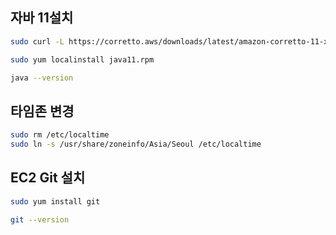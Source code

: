 
## 자바 11설치

```bash
sudo curl -L https://corretto.aws/downloads/latest/amazon-corretto-11-x64-linux-jdk.rpm -o java11.rpm

sudo yum localinstall java11.rpm

java --version
```


## 타임존 변경
```bash
sudo rm /etc/localtime
sudo ln -s /usr/share/zoneinfo/Asia/Seoul /etc/localtime
```


## EC2 Git 설치
```bash
sudo yum install git

git --version

```